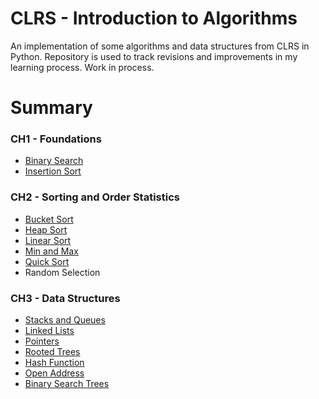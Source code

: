 # CLRS - Introduction to Algorithms

An implementation of some algorithms and data structures from CLRS in Python. Repository is used to track revisions and improvements in my learning process.
Work in process.

# Summary
### CH1 - Foundations
* [Binary Search](https://github.com/ether0605/CLRS/blob/master/CLRS-1/binary_search.py)
* [Insertion Sort](https://github.com/ether0605/CLRS/blob/master/CLRS-1/insertion_sort.py)

### CH2 - Sorting and Order Statistics
* [Bucket Sort](https://github.com/ether0605/CLRS/blob/master/CLRS-2/bucketsort.py)
* [Heap Sort](https://github.com/ether0605/CLRS/blob/master/CLRS-2/heapsort.py)
* [Linear Sort](https://github.com/ether0605/CLRS/blob/master/CLRS-2/linearsort.py)
* [Min and Max](https://github.com/ether0605/CLRS/blob/master/CLRS-2/minandmax.py)
* [Quick Sort](https://github.com/ether0605/CLRS/blob/master/CLRS-2/quicksort.py)
* Random Selection

### CH3 - Data Structures
* [Stacks and Queues](https://github.com/ether0605/CLRS/blob/master/CLRS-3/stack_queue.py)
* [Linked Lists](https://github.com/ether0605/CLRS/blob/master/CLRS-3/linked_lists.py)
* [Pointers](https://github.com/ether0605/CLRS/blob/master/CLRS-3/pointers.py)
* [Rooted Trees](https://github.com/ether0605/CLRS/blob/master/CLRS-3/rooted_trees.py)
* [Hash Function](https://github.com/ether0605/CLRS/blob/master/CLRS-3/hash_function.py)
* [Open Address](https://github.com/ether0605/CLRS/blob/master/CLRS-3/open_address.py)
* [Binary Search Trees](https://github.com/ether0605/CLRS/blob/master/CLRS-3/bst.py)
